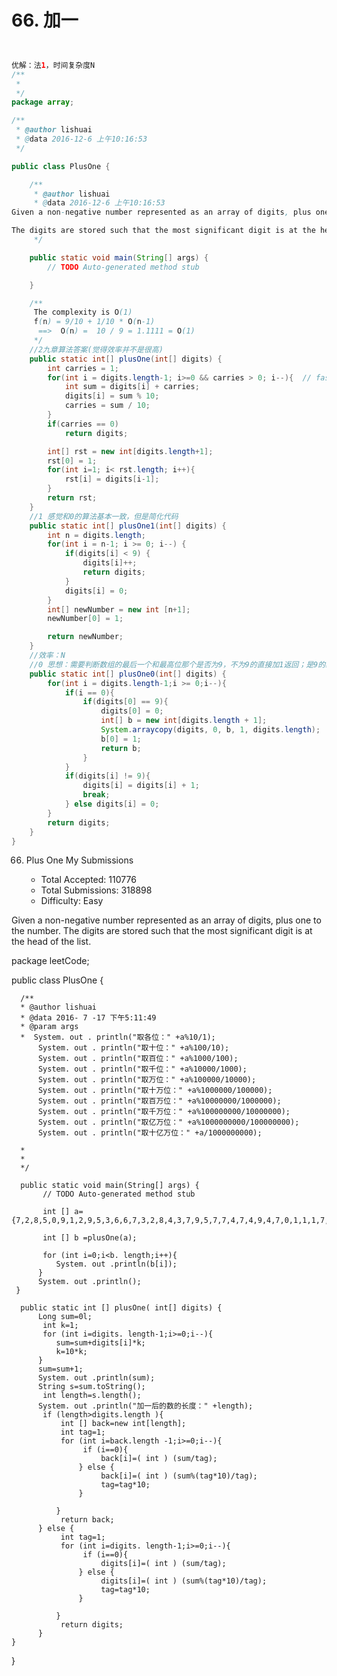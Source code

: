 # 66. 加一

```java


优解：法1，时间复杂度N
/**
 *
 */
package array;

/**
 * @author lishuai
 * @data 2016-12-6 上午10:16:53
 */

public class PlusOne {

    /**
     * @author lishuai
     * @data 2016-12-6 上午10:16:53
Given a non-negative number represented as an array of digits, plus one to the number.

The digits are stored such that the most significant digit is at the head of the list. 高位在前，低位在后
     */

    public static void main(String[] args) {
        // TODO Auto-generated method stub

    }

    /**
     The complexity is O(1)
     f(n) = 9/10 + 1/10 * O(n-1)
      ==>  O(n) =  10 / 9 = 1.1111 = O(1)
     */   
    //2九章算法答案(觉得效率并不是很高)
    public static int[] plusOne(int[] digits) {
        int carries = 1;
        for(int i = digits.length-1; i>=0 && carries > 0; i--){  // fast break when carries equals zero
            int sum = digits[i] + carries;
            digits[i] = sum % 10;
            carries = sum / 10;
        }
        if(carries == 0)
            return digits;

        int[] rst = new int[digits.length+1];
        rst[0] = 1;
        for(int i=1; i< rst.length; i++){
            rst[i] = digits[i-1];
        }
        return rst;
    }
    //1 感觉和0的算法基本一致，但是简化代码
    public static int[] plusOne1(int[] digits) {
        int n = digits.length;
        for(int i = n-1; i >= 0; i--) {
            if(digits[i] < 9) {
                digits[i]++;
                return digits;
            }           
            digits[i] = 0;
        }       
        int[] newNumber = new int [n+1];
        newNumber[0] = 1;

        return newNumber;
    }
    //效率：N
    //0 思想：需要判断数组的最后一个和最高位那个是否为9，不为9的直接加1返回；是9的继续朝前找，知道找到第一个不是9的或者遍历完所有
    public static int[] plusOne0(int[] digits) {
        for(int i = digits.length-1;i >= 0;i--){
            if(i == 0){
                if(digits[0] == 9){
                    digits[0] = 0;
                    int[] b = new int[digits.length + 1];
                    System.arraycopy(digits, 0, b, 1, digits.length);
                    b[0] = 1;
                    return b;
                }
            }                       
            if(digits[i] != 9){
                digits[i] = digits[i] + 1;
                break;
            } else digits[i] = 0;           
        }
        return digits;
    }
}


```



66. Plus One 
 My Submissions

	* Total Accepted: 110776
	* Total Submissions: 318898
	* Difficulty: Easy


Given a non-negative number represented as an array of digits, plus one to the number.
The digits are stored such that the most significant digit is at the head of the list.


package leetCode;

public class PlusOne {

      /**
      * @author lishuai
      * @data 2016- 7 -17 下午5:11:49
      * @param args
      *  System. out . println("取各位：" +a%10/1);
          System. out . println("取十位：" +a%100/10);
          System. out . println("取百位：" +a%1000/100);
          System. out . println("取千位：" +a%10000/1000);
          System. out . println("取万位：" +a%100000/10000);
          System. out . println("取十万位：" +a%1000000/100000);
          System. out . println("取百万位：" +a%10000000/1000000);
          System. out . println("取千万位：" +a%100000000/10000000);
          System. out . println("取亿万位：" +a%1000000000/100000000);
          System. out . println("取十亿万位：" +a/1000000000);

      *
      *
      */

      public static void main(String[] args) {
           // TODO Auto-generated method stub

           int [] a={7,2,8,5,0,9,1,2,9,5,3,6,6,7,3,2,8,4,3,7,9,5,7,7,4,7,4,9,4,7,0,1,1,1,7,4,0,0,6};

           int [] b =plusOne(a);

           for (int i=0;i<b. length;i++){
              System. out .println(b[i]);
          }
          System. out .println();
     }

      public static int [] plusOne( int[] digits) {
          Long sum=0l;
           int k=1;
           for (int i=digits. length-1;i>=0;i--){
              sum=sum+digits[i]*k;
              k=10*k;
          }
          sum=sum+1;
          System. out .println(sum);
          String s=sum.toString();
           int length=s.length();
          System. out .println("加一后的数的长度：" +length);
           if (length>digits.length ){
               int [] back=new int[length];
               int tag=1;
               for (int i=back.length -1;i>=0;i--){
                    if (i==0){
                        back[i]=( int ) (sum/tag);
                   } else {
                        back[i]=( int ) (sum%(tag*10)/tag);
                        tag=tag*10;
                   }

              }
               return back;
          } else {
               int tag=1;
               for (int i=digits. length-1;i>=0;i--){
                    if (i==0){
                        digits[i]=( int ) (sum/tag);
                   } else {
                        digits[i]=( int ) (sum%(tag*10)/tag);
                        tag=tag*10;
                   }

              }
               return digits;
          }
    }
}
